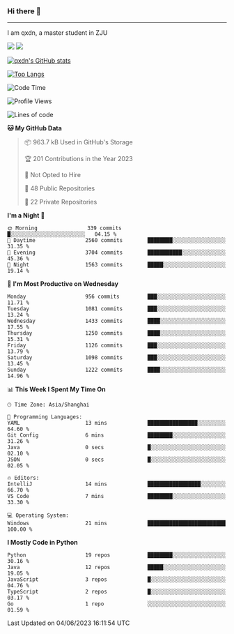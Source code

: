 ### Hi there 👋
---

I am qxdn, a master student in ZJU

[![](https://img.shields.io/badge/blog-qxdn-brightgreen?style=for-the-badge&logo=hexo)](https://qianxu.run) [![](https://img.shields.io/badge/bilibili-qxdn-ff69b4?style=for-the-badge&logo=Bilibili)](https://space.bilibili.com/11674667)


[![qxdn's GitHub stats](https://github-readme-stats.vercel.app/api?username=qxdn&count_private=true&show_icons=true)](https://github.com/qxdn)

[![Top Langs](https://github-readme-stats.vercel.app/api/top-langs/?username=qxdn&layout=compact)](https://github.com/qxdn)

<!--START_SECTION:waka-->
![Code Time](http://img.shields.io/badge/Code%20Time-1%2C053%20hrs%2045%20mins-blue)

![Profile Views](http://img.shields.io/badge/Profile%20Views-5-blue)

![Lines of code](https://img.shields.io/badge/From%20Hello%20World%20I%27ve%20Written-10.6%20million%20lines%20of%20code-blue)

**🐱 My GitHub Data** 

> 📦 963.7 kB Used in GitHub's Storage 
 > 
> 🏆 201 Contributions in the Year 2023
 > 
> 🚫 Not Opted to Hire
 > 
> 📜 48 Public Repositories 
 > 
> 🔑 22 Private Repositories 
 > 
**I'm a Night 🦉** 

```text
🌞 Morning                339 commits         █░░░░░░░░░░░░░░░░░░░░░░░░   04.15 % 
🌆 Daytime                2560 commits        ████████░░░░░░░░░░░░░░░░░   31.35 % 
🌃 Evening                3704 commits        ███████████░░░░░░░░░░░░░░   45.36 % 
🌙 Night                  1563 commits        █████░░░░░░░░░░░░░░░░░░░░   19.14 % 
```
📅 **I'm Most Productive on Wednesday** 

```text
Monday                   956 commits         ███░░░░░░░░░░░░░░░░░░░░░░   11.71 % 
Tuesday                  1081 commits        ███░░░░░░░░░░░░░░░░░░░░░░   13.24 % 
Wednesday                1433 commits        ████░░░░░░░░░░░░░░░░░░░░░   17.55 % 
Thursday                 1250 commits        ████░░░░░░░░░░░░░░░░░░░░░   15.31 % 
Friday                   1126 commits        ███░░░░░░░░░░░░░░░░░░░░░░   13.79 % 
Saturday                 1098 commits        ███░░░░░░░░░░░░░░░░░░░░░░   13.45 % 
Sunday                   1222 commits        ████░░░░░░░░░░░░░░░░░░░░░   14.96 % 
```


📊 **This Week I Spent My Time On** 

```text
🕑︎ Time Zone: Asia/Shanghai

💬 Programming Languages: 
YAML                     13 mins             ████████████████░░░░░░░░░   64.60 % 
Git Config               6 mins              ████████░░░░░░░░░░░░░░░░░   31.26 % 
Java                     0 secs              █░░░░░░░░░░░░░░░░░░░░░░░░   02.10 % 
JSON                     0 secs              █░░░░░░░░░░░░░░░░░░░░░░░░   02.05 % 

🔥 Editors: 
IntelliJ                 14 mins             █████████████████░░░░░░░░   66.70 % 
VS Code                  7 mins              ████████░░░░░░░░░░░░░░░░░   33.30 % 

💻 Operating System: 
Windows                  21 mins             █████████████████████████   100.00 % 
```

**I Mostly Code in Python** 

```text
Python                   19 repos            ████████░░░░░░░░░░░░░░░░░   30.16 % 
Java                     12 repos            █████░░░░░░░░░░░░░░░░░░░░   19.05 % 
JavaScript               3 repos             █░░░░░░░░░░░░░░░░░░░░░░░░   04.76 % 
TypeScript               2 repos             █░░░░░░░░░░░░░░░░░░░░░░░░   03.17 % 
Go                       1 repo              ░░░░░░░░░░░░░░░░░░░░░░░░░   01.59 % 
```




 Last Updated on 04/06/2023 16:11:54 UTC
<!--END_SECTION:waka-->

<!--
**qxdn/qxdn** is a ✨ _special_ ✨ repository because its `README.md` (this file) appears on your GitHub profile.

Here are some ideas to get you started:

- 🔭 I’m currently working on ...
- 🌱 I’m currently learning ...
- 👯 I’m looking to collaborate on ...
- 🤔 I’m looking for help with ...
- 💬 Ask me about ...
- 📫 How to reach me: ...
- 😄 Pronouns: ...
- ⚡ Fun fact: ...
-->
